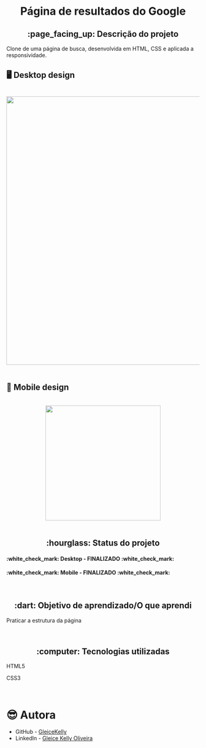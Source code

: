 <h1 align="center">Página de resultados do Google</h1>
<h2 align="center">:page_facing_up: Descrição do projeto</h2>
<p>Clone de uma página de busca, desenvolvida em HTML, CSS e aplicada a responsividade.
<br>

## :desktop_computer: Desktop design
<br>
<div align="center">
<img src="https://user-images.githubusercontent.com/80974593/233714426-ba0e457d-ae23-4a43-b4ba-9108832bc24b.png" width="700">
</div>
<br>

## :iphone: Mobile design
<br>
<div align="center">
<img src="https://user-images.githubusercontent.com/80974593/233793697-4901bbff-0d91-440d-815c-781cb6c63b4c.png" width="300">
</div>
<br>

<h2 align="center">:hourglass: Status do projeto </h2>
<h4>:white_check_mark: Desktop - FINALIZADO :white_check_mark: </h4>
<h4>:white_check_mark: Mobile - FINALIZADO :white_check_mark: </h4>

<br>
<h2 align="center"> :dart: Objetivo de aprendizado/O que aprendi </h2>
<p>Praticar a estrutura da página</p>

<br>
<h2 align="center"> :computer: Tecnologias utilizadas </h2>
<p>HTML5</p>
<p>CSS3</p>
<br>

# :sunglasses: Autora

- GitHub - [GleiceKelly](https://github.com/gleicekelly13)
- LinkedIn - [Gleice Kelly Oliveira](https://www.linkedin.com/in/gleicekelly13/)
